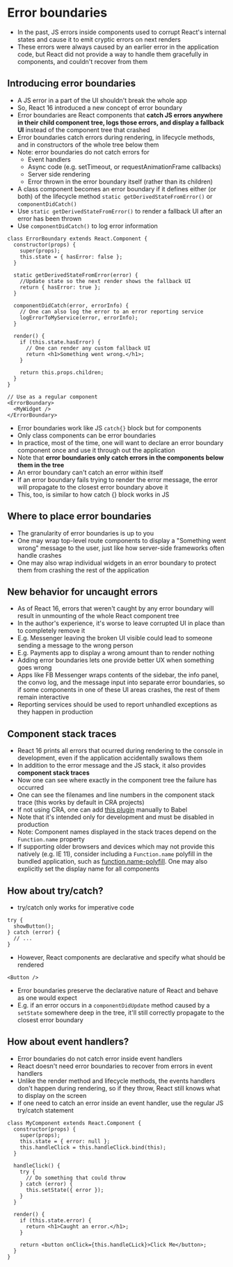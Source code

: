 # Error boundaries

- In the past, JS errors inside components used to corrupt React's internal states and cause it to emit cryptic errors on next renders
- These errors were always caused by an earlier error in the application code, but React did not provide a way to handle them gracefully in components, and couldn't recover from them

## Introducing error boundaries

- A JS error in a part of the UI shouldn't break the whole app
- So, React 16 introduced a new concept of error boundary
- Error boundaries are React components that **catch JS errors anywhere in their child component tree, logs those errors, and display a fallback UI** instead of the component tree that crashed
- Error boundaries catch errors during rendering, in lifecycle methods, and in constructors of the whole tree below them
- Note: error boundaries do not catch errors for
  - Event handlers
  - Async code (e.g. setTimeout, or requestAnimationFrame callbacks)
  - Server side rendering
  - Error thrown in the error boundary itself (rather than its children)
- A class component becomes an error boundary if it defines either (or both) of the lifecycle method `static getDerivedStateFromError()` or `componentDidCatch()`
- Use `static getDerivedStateFromError()` to render a fallback UI after an error has been thrown
- Use `componentDidCatch()` to log error information

```
class ErrorBoundary extends React.Component {
  constructor(props) {
    super(props);
    this.state = { hasError: false };
  }

  static getDerivedStateFromError(error) {
    //Update state so the next render shows the fallback UI
    return { hasError: true };
  }

  componentDidCatch(error, errorInfo) {
    // One can also log the error to an error reporting service
    logErrorToMyService(error, errorInfo);
  }

  render() {
    if (this.state.hasError) {
      // One can render any custom fallback UI
      return <h1>Something went wrong.</h1>;
    }

    return this.props.children;
  }
}
```

```
// Use as a regular component
<ErrorBoundary>
  <MyWidget />
</ErrorBoundary>
```

- Error boundaries work like JS `catch{}` block but for components
- Only class components can be error boundaries
- In practice, most of the time, one will want to declare an error boundary component once and use it through out the application
- Note that **error boundaries only catch errors in the components below them in the tree**
- An error boundary can't catch an error within itself
- If an error boundary fails trying to render the error message, the error will propagate to the closest error boundary above it
- This, too, is similar to how catch {} block works in JS

## Where to place error boundaries

- The granularity of error boundaries is up to you
- One may wrap top-level route components to display a "Something went wrong" message to the user, just like how server-side frameworks often handle crashes
- One may also wrap individual widgets in an error boundary to protect them from crashing the rest of the application

## New behavior for uncaught errors

- As of React 16, errors that weren't caught by any error boundary will result in unmounting of the whole React component tree
- In the author's experience, it's worse to leave corrupted UI in place than to completely remove it
- E.g. Messenger leaving the broken UI visible could lead to someone sending a message to the wrong person
- E.g. Payments app to display a wrong amount than to render nothing
- Adding error boundaries lets one provide better UX when something goes wrong
- Apps like FB Messenger wraps contents of the sidebar, the info panel, the convo log, and the message input into separate error boundaries, so if some components in one of these UI areas crashes, the rest of them remain interactive
- Reporting services should be used to report unhandled exceptions as they happen in production

## Component stack traces

- React 16 prints all errors that ocurred during rendering to the console in development, even if the application accidentally swallows them
- In addition to the error message and the JS stack, it also provides **component stack traces**
- Now one can see where exactly in the component tree the failure has occurred
- One can see the filenames and line numbers in the component stack trace (this works by default in CRA projects)
- If not using CRA, one can add [this plugin](https://www.npmjs.com/package/@babel/plugin-transform-react-jsx-source) manually to Babel 
- Note that it's intended only for development and must be disabled in production
- Note: Component names displayed in the stack traces depend on the `Function.name` property
- If supporting older browsers and devices which may not provide this natively (e.g. IE 11), consider including a `Function.name` polyfill in the bundled application, such as [function.name-polyfill](https://github.com/JamesMGreene/Function.name). One may also explicitly set the display name for all components

## How about try/catch?

- try/catch only works for imperative code

```
try {
  showButton();
} catch (error) {
  // ...
}
```

- However, React components are declarative and specify what should be rendered

`<Button />`

- Error boundaries preserve the declarative nature of React and behave as one would expect
- E.g. if an error occurs in a `componentDidUpdate` method caused by a `setState` somewhere deep in the tree, it'll still correctly propagate to the closest error boundary

## How about event handlers?

- Error boundaries do not catch error inside event handlers
- React doesn't need error boundaries to recover from errors in event handlers
- Unlike the render method and lifecycle methods, the events handlers don't happen during rendering, so if they throw, React still knows what to display on the screen
- If one need to catch an error inside an event handler, use the regular JS try/catch statement

```
class MyComponent extends React.Component {
  constructor(props) {
    super(props);
    this.state = { error: null };
    this.handleClick = this.handleClick.bind(this);
  }

  handleClick() {
    try {
      // Do something that could throw
    } catch (error) {
      this.setState({ error });
    }
  }

  render() {
    if (this.state.error) {
      return <h1>Caught an error.</h1>;
    }

    return <button onClick={this.handleCLick}>Click Me</button>;
  }
}
```